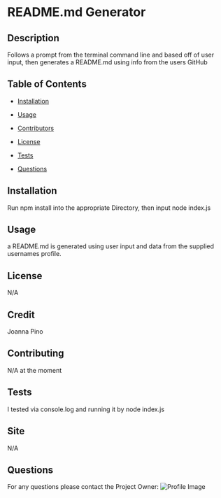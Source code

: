 
# README.md Generator


## Description 

Follows a prompt from the terminal command line and based off of user input, then generates a README.md using info from the users GitHub


## Table of Contents 

- [Installation](#installation)

- [Usage](#usage)

- [Contributors](#contributors)

- [License](#license)

- [Tests](#tests)

- [Questions](#questions)


## Installation 

Run npm install into the appropriate Directory, then input node index.js


## Usage 

 a README.md is generated using user input and data from the supplied usernames profile.


## License 

N/A


## Credit 

Joanna Pino


## Contributing 

N/A at the moment


## Tests 

I tested via console.log and running it by node index.js


## Site 

N/A


## Questions 

For any questions please contact the Project Owner:
![Profile Image](https://avatars3.githubusercontent.com/u/59301610?v=4)


